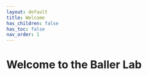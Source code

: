 ```yaml
---
layout: default
title: Welcome
has_children: false
has_toc: false
nav_order: 1
---
```


# Welcome to the Baller Lab

